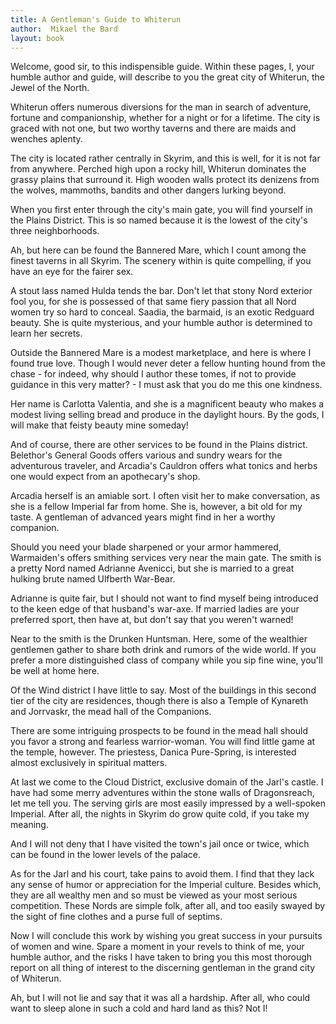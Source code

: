 ```yaml
---
title: A Gentleman's Guide to Whiterun
author:  Mikael the Bard
layout: book
--- 
```


Welcome, good sir, to this indispensible guide. Within these pages, I, your humble author and guide, will describe to you the great city of Whiterun, the Jewel of the North.

Whiterun offers numerous diversions for the man in search of adventure, fortune and companionship, whether for a night or for a lifetime. The city is graced with not one, but two worthy taverns and there are maids and wenches aplenty.

The city is located rather centrally in Skyrim, and this is well, for it is not far from anywhere. Perched high upon a rocky hill, Whiterun dominates the grassy plains that surround it. High wooden walls protect its denizens from the wolves, mammoths, bandits and other dangers lurking beyond.

When you first enter through the city's main gate, you will find yourself in the Plains District. This is so named because it is the lowest of the city's three neighborhoods.

Ah, but here can be found the Bannered Mare, which I count among the finest taverns in all Skyrim. The scenery within is quite compelling, if you have an eye for the fairer sex.

A stout lass named Hulda tends the bar. Don't let that stony Nord exterior fool you, for she is possessed of that same fiery passion that all Nord women try so hard to conceal. Saadia, the barmaid, is an exotic Redguard beauty. She is quite mysterious, and your humble author is determined to learn her secrets.

Outside the Bannered Mare is a modest marketplace, and here is where I found true love. Though I would never deter a fellow hunting hound from the chase - for indeed, why should I author these tomes, if not to provide guidance in this very matter? - I must ask that you do me this one kindness.

Her name is Carlotta Valentia, and she is a magnificent beauty who makes a modest living selling bread and produce in the daylight hours. By the gods, I will make that feisty beauty mine someday!

And of course, there are other services to be found in the Plains district. Belethor's General Goods offers various and sundry wears for the adventurous traveler, and Arcadia's Cauldron offers what tonics and herbs one would expect from an apothecary's shop.

Arcadia herself is an amiable sort. I often visit her to make conversation, as she is a fellow Imperial far from home. She is, however, a bit old for my taste. A gentleman of advanced years might find in her a worthy companion.

Should you need your blade sharpened or your armor hammered, Warmaiden's offers smithing services very near the main gate. The smith is a pretty Nord named Adrianne Avenicci, but she is married to a great hulking brute named Ulfberth War-Bear.

Adrianne is quite fair, but I should not want to find myself being introduced to the keen edge of that husband's war-axe. If married ladies are your preferred sport, then have at, but don't say that you weren't warned!

Near to the smith is the Drunken Huntsman. Here, some of the wealthier gentlemen gather to share both drink and rumors of the wide world. If you prefer a more distinguished class of company while you sip fine wine, you'll be well at home here.

Of the Wind district I have little to say. Most of the buildings in this second tier of the city are residences, though there is also a Temple of Kynareth and Jorrvaskr, the mead hall of the Companions.

There are some intriguing prospects to be found in the mead hall should you favor a strong and fearless warrior-woman. You will find little game at the temple, however. The priestess, Danica Pure-Spring, is interested almost exclusively in spiritual matters.

At last we come to the Cloud District, exclusive domain of the Jarl's castle. I have had some merry adventures within the stone walls of Dragonsreach, let me tell you. The serving girls are most easily impressed by a well-spoken Imperial. After all, the nights in Skyrim do grow quite cold, if you take my meaning.

And I will not deny that I have visited the town's jail once or twice, which can be found in the lower levels of the palace.

As for the Jarl and his court, take pains to avoid them. I find that they lack any sense of humor or appreciation for the Imperial culture. Besides which, they are all wealthy men and so must be viewed as your most serious competition. These Nords are simple folk, after all, and too easily swayed by the sight of fine clothes and a purse full of septims.

Now I will conclude this work by wishing you great success in your pursuits of women and wine. Spare a moment in your revels to think of me, your humble author, and the risks I have taken to bring you this most thorough report on all thing of interest to the discerning gentleman in the grand city of Whiterun.

Ah, but I will not lie and say that it was all a hardship. After all, who could want to sleep alone in such a cold and hard land as this? Not I!
